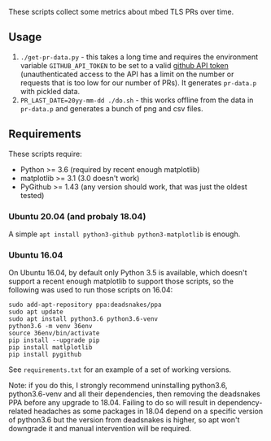 These scripts collect some metrics about mbed TLS PRs over time.

Usage
-----

1. `./get-pr-data.py` - this takes a long time and requires the environment
   variable `GITHUB_API_TOKEN` to be set to a valid [github API
token](https://help.github.com/en/github/authenticating-to-github/creating-a-personal-access-token) (unauthenticated access to the API has a limit on the number or requests that is too low for our number of PRs). It generates `pr-data.p` with pickled data.
2. `PR_LAST_DATE=20yy-mm-dd ./do.sh` - this works offline from the data in
   `pr-data.p` and generates a bunch of png and csv files.

Requirements
------------

These scripts require:

- Python >= 3.6 (required by recent enough matplotlib)
- matplotlib >= 3.1 (3.0 doesn't work)
- PyGithub >= 1.43 (any version should work, that was just the oldest tested)

### Ubuntu 20.04 (and probaly 18.04)

A simple `apt install python3-github python3-matplotlib` is enough.

### Ubuntu 16.04

On Ubuntu 16.04, by default only Python 3.5 is available, which doesn't
support a recent enough matplotlib to support those scripts, so the following
was used to run those scripts on 16.04:

    sudo add-apt-repository ppa:deadsnakes/ppa
    sudo apt update
    sudo apt install python3.6 python3.6-venv
    python3.6 -m venv 36env
    source 36env/bin/activate
    pip install --upgrade pip
    pip install matlplotlib
    pip install pygithub

See `requirements.txt` for an example of a set of working versions.

Note: if you do this, I strongly recommend uninstalling python3.6,
python3.6-venv and all their dependencies, then removing the deadsnakes PPA
before any upgrade to 18.04. Failing to do so will result in
dependency-related headaches as some packages in 18.04 depend on a specific
version of python3.6 but the version from deadsnakes is higher, so apt won't
downgrade it and manual intervention will be required.
